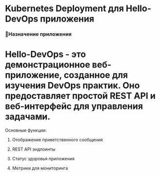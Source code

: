# Kubernetes Deployment для Hello-DevOps приложения
### 🎯Назначение приложения
# Hello-DevOps - это демонстрационное веб-приложение, созданное для изучения DevOps практик. Оно предоставляет простой REST API и веб-интерфейс для управления задачами.

Основные функции:

1. Отображение приветственного сообщения

2. REST API эндпоинты

3. Статус здоровья приложения

4. Метрики для мониторинга

